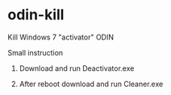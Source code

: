 # odin-kill
Kill Windows 7 "activator" ODIN

Small instruction

1. Download and run Deactivator.exe

2. After reboot download and run Cleaner.exe
